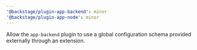 ```yaml
---
'@backstage/plugin-app-backend': minor
'@backstage/plugin-app-node': minor
---
```


Allow the `app-backend` plugin to use a global configuration schema provided externally through an extension.

